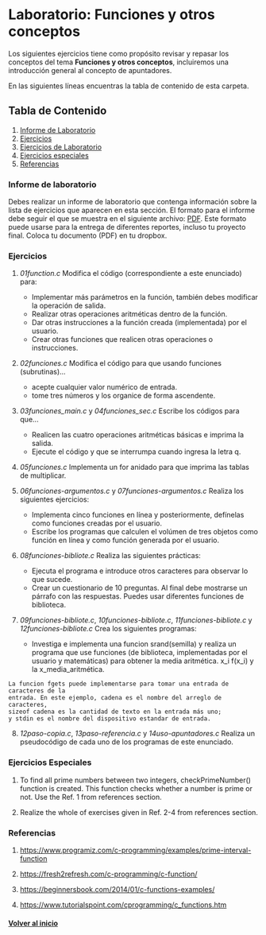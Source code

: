 # Laboratorio: Funciones y otros conceptos<a name="LabFunciones"></a>

Los siguientes ejercicios tiene como propósito revisar y repasar los 
conceptos del tema **Funciones y otros conceptos**, incluiremos una introducción 
general al concepto de apuntadores.

En las siguientes líneas encuentras la tabla de contenido de esta carpeta.


## Tabla de Contenido
1. [Informe de Laboratorio](#InfLabPDF)
2. [Ejercicios](#ejercicios)
3. [Ejercicios de Laboratorio](#ejerciciosLaboratorios)
4. [Ejercicios especiales](#ejerciciosEspeciales)
5. [Referencias](#referencias)


### Informe de laboratorio<a name="InfLabPDF"></a>

Debes realizar un informe de laboratorio que contenga información sobre la 
lista de ejercicios que aparecen en esta sección. El formato para el informe 
debe seguir el que se muestra en el siguiente archivo:
[PDF](https://www.dropbox.com/s/f0yia01yn2i1ozw/gral-templete.pdf?dl=0). 
Este formato puede usarse para la entrega de diferentes reportes, incluso 
tu proyecto final. Coloca tu documento (PDF) en tu dropbox.

### Ejercicios<a name="ejercicios"></a>

1. *01function.c* Modifica el código (correspondiente a este enunciado) para:
	- Implementar más parámetros en la función, también debes 
	modificar la operación de salida.
	- Realizar otras operaciones aritméticas dentro de la función.
	- Dar otras instrucciones a la función creada (implementada) por el usuario.
	- Crear otras funciones que realicen otras operaciones o instrucciones.

2. *02funciones.c* Modifica el código para que usando funciones (subrutinas)...
	- acepte cualquier valor numérico de entrada.
	- tome tres números y los organice de forma ascendente.

3. *03funciones_main.c* y *04funciones_sec.c* Escribe los códigos para que...
	- Realicen las cuatro operaciones aritméticas básicas e imprima la salida.
	- Ejecute el código y que se interrumpa cuando ingresa la letra q.

4. *05funciones.c* Implementa un for anidado para que imprima las tablas de multiplicar.

5. *06funciones-argumentos.c* y *07funciones-argumentos.c* Realiza los siguientes ejercicios:
	- Implementa cinco funciones en línea y posteriormente, 
	defínelas como funciones creadas por el usuario.
	- Escribe los programas que calculen el volúmen de tres  objetos 
	como función en línea y como función generada por el usuario.


6. *08funciones-bibliote.c* Realiza las siguientes prácticas:
	- Ejecuta el programa e introduce otros caracteres para observar lo que sucede.
	- Crear un cuestionario de 10 preguntas. Al final debe mostrarse un párrafo 
	con las respuestas. Puedes usar diferentes funciones de biblioteca.

7. *09funciones-bibliote.c*, *10funciones-bibliote.c*, *11funciones-bibliote.c* y 
	*12funciones-bibliote.c* 
	Crea los siguientes programas:
	- Investiga e implementa una funcion srand(semilla) y realiza 
	un programa que use funciones (de biblioteca, implementadas por el usuario y matemáticas) 
	para obtener la media aritmética. x_i f(x_i) y la x_media_aritmética.

~~~
La funcion fgets puede implementarse para tomar una entrada de caracteres de la 
entrada. En este ejemplo, cadena es el nombre del arreglo de caracteres, 
sizeof cadena es la cantidad de texto en la entrada más uno; 
y stdin es el nombre del dispositivo estandar de entrada.
~~~


8. *12paso-copia.c*, *13paso-referencia.c* y *14uso-apuntadores.c* Realiza un pseudocódigo de 
	cada uno de los programas de este enunciado.


### Ejercicios Especiales<a name="ejerciciosEspeciales"></a>

1. To find all prime numbers between two integers, checkPrimeNumber() function is created. 
This function checks whether a number is prime or not. Use the Ref. 1 from references section.

2. Realize the whole of exercises given in Ref. 2-4 from references section.


### Referencias<a name="referencias"></a>

1. https://www.programiz.com/c-programming/examples/prime-interval-function

2. https://fresh2refresh.com/c-programming/c-function/

3. https://beginnersbook.com/2014/01/c-functions-examples/

4. https://www.tutorialspoint.com/cprogramming/c_functions.htm

#### [Volver al inicio](#LabFunciones)




